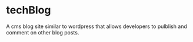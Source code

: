 # techBlog
 A cms blog site similar to wordpress that allows developers to pulblish and comment on other blog posts.
